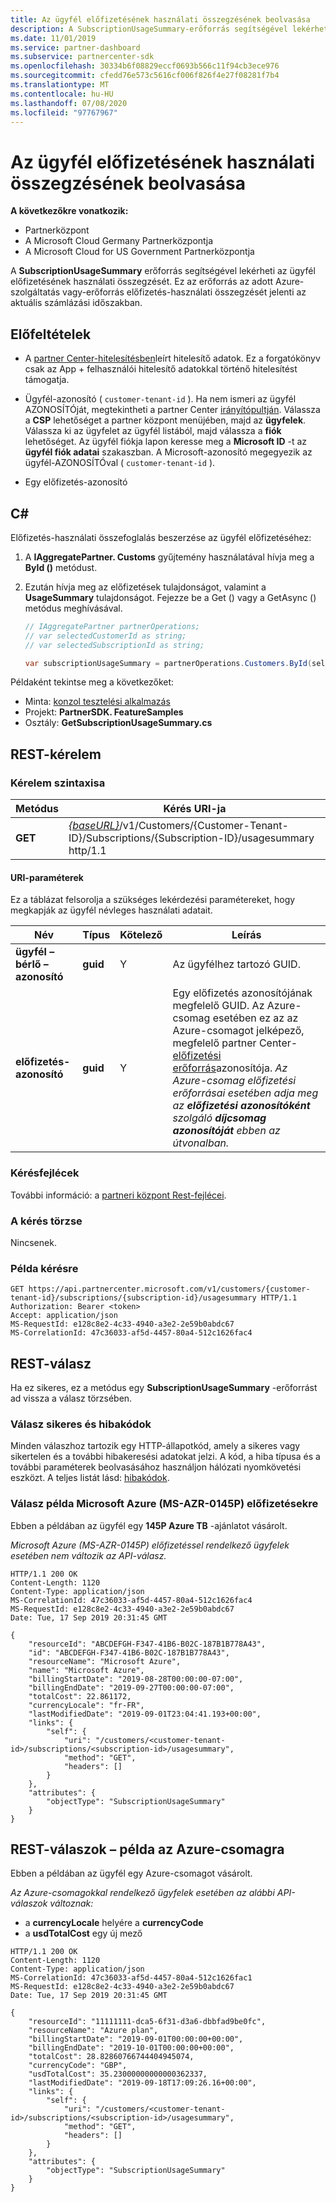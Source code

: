 ```yaml
---
title: Az ügyfél előfizetésének használati összegzésének beolvasása
description: A SubscriptionUsageSummary-erőforrás segítségével lekérheti az adott Azure-szolgáltatás vagy-erőforrás előfizetés-használati összegzését az aktuális számlázási időszak alatt.
ms.date: 11/01/2019
ms.service: partner-dashboard
ms.subservice: partnercenter-sdk
ms.openlocfilehash: 30334b6f08829eccf0693b566c11f94cb3ece976
ms.sourcegitcommit: cfedd76e573c5616cf006f826f4e27f08281f7b4
ms.translationtype: MT
ms.contentlocale: hu-HU
ms.lasthandoff: 07/08/2020
ms.locfileid: "97767967"
---
```

# <a name="get-usage-summary-for-customers-subscription"></a>Az ügyfél előfizetésének használati összegzésének beolvasása

**A következőkre vonatkozik:**

- Partnerközpont
- A Microsoft Cloud Germany Partnerközpontja
- A Microsoft Cloud for US Government Partnerközpontja

A **SubscriptionUsageSummary** erőforrás segítségével lekérheti az ügyfél előfizetésének használati összegzését. Ez az erőforrás az adott Azure-szolgáltatás vagy-erőforrás előfizetés-használati összegzését jelenti az aktuális számlázási időszakban.

## <a name="prerequisites"></a>Előfeltételek

- A [partner Center-hitelesítésben](partner-center-authentication.md)leírt hitelesítő adatok. Ez a forgatókönyv csak az App + felhasználói hitelesítő adatokkal történő hitelesítést támogatja.

- Ügyfél-azonosító ( `customer-tenant-id` ). Ha nem ismeri az ügyfél AZONOSÍTÓját, megtekintheti a partner Center [irányítópultján](https://partner.microsoft.com/dashboard). Válassza a **CSP** lehetőséget a partner központ menüjében, majd az **ügyfelek**. Válassza ki az ügyfelet az ügyfél listából, majd válassza a **fiók** lehetőséget. Az ügyfél fiókja lapon keresse meg a **Microsoft ID** -t az **ügyfél fiók adatai** szakaszban. A Microsoft-azonosító megegyezik az ügyfél-AZONOSÍTÓval ( `customer-tenant-id` ).

- Egy előfizetés-azonosító

## <a name="c"></a>C\#

Előfizetés-használati összefoglalás beszerzése az ügyfél előfizetéséhez:

1. A **IAggregatePartner. Customs** gyűjtemény használatával hívja meg a **ById ()** metódust.

2. Ezután hívja meg az előfizetések tulajdonságot, valamint a **UsageSummary** tulajdonságot. Fejezze be a Get () vagy a GetAsync () metódus meghívásával.

    ``` csharp
    // IAggregatePartner partnerOperations;
    // var selectedCustomerId as string;
    // var selectedSubscriptionId as string;

    var subscriptionUsageSummary = partnerOperations.Customers.ById(selectedCustomerId).Subscriptions.ById(selectedSubscriptionId).UsageSummary.Get();
    ```

Példaként tekintse meg a következőket:

- Minta: [konzol tesztelési alkalmazás](console-test-app.md)
- Projekt: **PartnerSDK. FeatureSamples**
- Osztály: **GetSubscriptionUsageSummary.cs**

## <a name="rest-request"></a>REST-kérelem

### <a name="request-syntax"></a>Kérelem szintaxisa

| Metódus  | Kérés URI-ja                                                                                                                        |
|---------|------------------------------------------------------------------------------------------------------------------------------------|
| **GET** | [*{baseURL}*](partner-center-rest-urls.md)/v1/Customers/{Customer-Tenant-ID}/Subscriptions/{Subscription-ID}/usagesummary http/1.1 |

#### <a name="uri-parameters"></a>URI-paraméterek

Ez a táblázat felsorolja a szükséges lekérdezési paramétereket, hogy megkapják az ügyfél névleges használati adatait.

| Név                   | Típus     | Kötelező | Leírás                               |
|------------------------|----------|----------|-------------------------------------------|
| **ügyfél – bérlő – azonosító** | **guid** | Y        | Az ügyfélhez tartozó GUID.     |
| **előfizetés-azonosító**    | **guid** | Y        | Egy előfizetés azonosítójának megfelelő GUID. Az Azure-csomag esetében ez az az Azure-csomagot jelképező, megfelelő partner Center- [előfizetési erőforrás](subscription-resources.md#subscription)azonosítója. *Az Azure-csomag előfizetési erőforrásai esetében adja meg az **előfizetési azonosítóként** szolgáló **díjcsomag azonosítóját** ebben az útvonalban.* |

### <a name="request-headers"></a>Kérésfejlécek

További információ: a [partneri központ Rest-fejlécei](headers.md).

### <a name="request-body"></a>A kérés törzse

Nincsenek.

### <a name="request-example"></a>Példa kérésre

```http
GET https://api.partnercenter.microsoft.com/v1/customers/{customer-tenant-id}/subscriptions/{subscription-id}/usagesummary HTTP/1.1
Authorization: Bearer <token>
Accept: application/json
MS-RequestId: e128c8e2-4c33-4940-a3e2-2e59b0abdc67
MS-CorrelationId: 47c36033-af5d-4457-80a4-512c1626fac4
```

## <a name="rest-response"></a>REST-válasz

Ha ez sikeres, ez a metódus egy **SubscriptionUsageSummary** -erőforrást ad vissza a válasz törzsében.

### <a name="response-success-and-error-codes"></a>Válasz sikeres és hibakódok

Minden válaszhoz tartozik egy HTTP-állapotkód, amely a sikeres vagy sikertelen és a további hibakeresési adatokat jelzi. A kód, a hiba típusa és a további paraméterek beolvasásához használjon hálózati nyomkövetési eszközt. A teljes listát lásd: [hibakódok](error-codes.md).

### <a name="response-example-for-microsoft-azure-ms-azr-0145p-subscriptions"></a>Válasz példa Microsoft Azure (MS-AZR-0145P) előfizetésekre

Ebben a példában az ügyfél egy **145P Azure TB** -ajánlatot vásárolt.

*Microsoft Azure (MS-AZR-0145P) előfizetéssel rendelkező ügyfelek esetében nem változik az API-válasz.*

```http
HTTP/1.1 200 OK
Content-Length: 1120
Content-Type: application/json
MS-CorrelationId: 47c36033-af5d-4457-80a4-512c1626fac4
MS-RequestId: e128c8e2-4c33-4940-a3e2-2e59b0abdc67
Date: Tue, 17 Sep 2019 20:31:45 GMT

{
    "resourceId": "ABCDEFGH-F347-41B6-B02C-187B1B778A43",
    "id": "ABCDEFGH-F347-41B6-B02C-187B1B778A43",
    "resourceName": "Microsoft Azure",
    "name": "Microsoft Azure",
    "billingStartDate": "2019-08-28T00:00:00-07:00",
    "billingEndDate": "2019-09-27T00:00:00-07:00",
    "totalCost": 22.861172,
    "currencyLocale": "fr-FR",
    "lastModifiedDate": "2019-09-01T23:04:41.193+00:00",
    "links": {
        "self": {
            "uri": "/customers/<customer-tenant-id>/subscriptions/<subscription-id>/usagesummary",
            "method": "GET",
            "headers": []
        }
    },
    "attributes": {
        "objectType": "SubscriptionUsageSummary"
    }
}
```

## <a name="rest-response-example-for-azure-plan"></a>REST-válaszok – példa az Azure-csomagra

Ebben a példában az ügyfél egy Azure-csomagot vásárolt.

*Az Azure-csomagokkal rendelkező ügyfelek esetében az alábbi API-válaszok változnak:*

- a **currencyLocale** helyére a **currencyCode**
- a **usdTotalCost** egy új mező

```http
HTTP/1.1 200 OK
Content-Length: 1120
Content-Type: application/json
MS-CorrelationId: 47c36033-af5d-4457-80a4-512c1626fac1
MS-RequestId: e128c8e2-4c33-4940-a3e2-2e59b0abdc67
Date: Tue, 17 Sep 2019 20:31:45 GMT

{
    "resourceId": "11111111-dca5-6f31-d3a6-dbbfad9be0fc",
    "resourceName": "Azure plan",
    "billingStartDate": "2019-09-01T00:00:00+00:00",
    "billingEndDate": "2019-10-01T00:00:00+00:00",
    "totalCost": 28.82860766744404945074,
    "currencyCode": "GBP",
    "usdTotalCost": 35.23000000000000362337,
    "lastModifiedDate": "2019-09-18T17:09:26.16+00:00",
    "links": {
        "self": {
            "uri": "/customers/<customer-tenant-id>/subscriptions/<subscription-id>/usagesummary",
            "method": "GET",
            "headers": []
        }
    },
    "attributes": {
        "objectType": "SubscriptionUsageSummary"
    }
}
```
